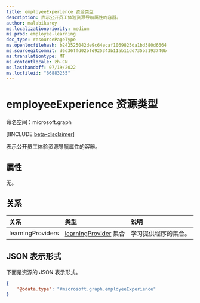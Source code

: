 ```yaml
---
title: employeeExperience 资源类型
description: 表示公开员工体验资源导航属性的容器。
author: malabikaroy
ms.localizationpriority: medium
ms.prod: employee-learning
doc_type: resourcePageType
ms.openlocfilehash: b242525042de9c64ecaf1069825da1bd380d6664
ms.sourcegitcommit: d6d36ffd02bfd925343b11ab11dd735b3193740b
ms.translationtype: MT
ms.contentlocale: zh-CN
ms.lasthandoff: 07/19/2022
ms.locfileid: "66883255"
---
```

# <a name="employeeexperience-resource-type"></a>employeeExperience 资源类型

命名空间：microsoft.graph

[!INCLUDE [beta-disclaimer](../../includes/beta-disclaimer.md)]

表示公开员工体验资源导航属性的容器。

## <a name="properties"></a>属性
无。

## <a name="relationships"></a>关系
|关系|类型|说明|
|:---|:---|:---|
|learningProviders|[learningProvider](../resources/learningprovider.md) 集合|学习提供程序的集合。|

## <a name="json-representation"></a>JSON 表示形式
下面是资源的 JSON 表示形式。
<!-- {
  "blockType": "resource",
  "keyProperty": "id",
  "@odata.type": "microsoft.graph.employeeExperience",
  "openType": false
}
-->
``` json
{
    "@odata.type": "#microsoft.graph.employeeExperience"
}
```
